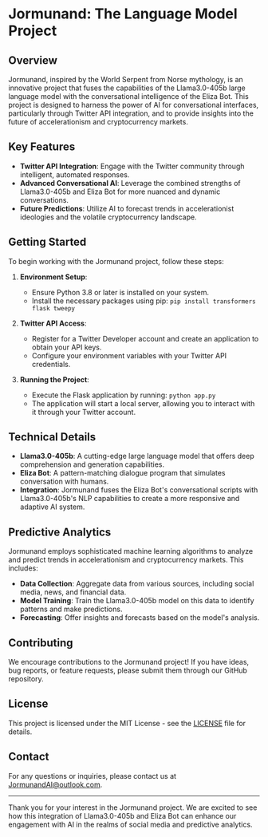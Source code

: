 # Jormunand: The Language Model Project

## Overview

Jormunand, inspired by the World Serpent from Norse mythology, is an innovative project that fuses the capabilities of the Llama3.0-405b large language model with the conversational intelligence of the Eliza Bot. This project is designed to harness the power of AI for conversational interfaces, particularly through Twitter API integration, and to provide insights into the future of accelerationism and cryptocurrency markets.

## Key Features

- **Twitter API Integration**: Engage with the Twitter community through intelligent, automated responses.
- **Advanced Conversational AI**: Leverage the combined strengths of Llama3.0-405b and Eliza Bot for more nuanced and dynamic conversations.
- **Future Predictions**: Utilize AI to forecast trends in accelerationist ideologies and the volatile cryptocurrency landscape.

## Getting Started

To begin working with the Jormunand project, follow these steps:

1. **Environment Setup**:
   - Ensure Python 3.8 or later is installed on your system.
   - Install the necessary packages using pip: `pip install transformers flask tweepy`

2. **Twitter API Access**:
   - Register for a Twitter Developer account and create an application to obtain your API keys.
   - Configure your environment variables with your Twitter API credentials.

3. **Running the Project**:
   - Execute the Flask application by running: `python app.py`
   - The application will start a local server, allowing you to interact with it through your Twitter account.

## Technical Details

- **Llama3.0-405b**: A cutting-edge large language model that offers deep comprehension and generation capabilities.
- **Eliza Bot**: A pattern-matching dialogue program that simulates conversation with humans.
- **Integration**: Jormunand fuses the Eliza Bot's conversational scripts with Llama3.0-405b's NLP capabilities to create a more responsive and adaptive AI system.

## Predictive Analytics

Jormunand employs sophisticated machine learning algorithms to analyze and predict trends in accelerationism and cryptocurrency markets. This includes:

- **Data Collection**: Aggregate data from various sources, including social media, news, and financial data.
- **Model Training**: Train the Llama3.0-405b model on this data to identify patterns and make predictions.
- **Forecasting**: Offer insights and forecasts based on the model's analysis.

## Contributing

We encourage contributions to the Jormunand project! If you have ideas, bug reports, or feature requests, please submit them through our GitHub repository.

## License

This project is licensed under the MIT License - see the [LICENSE](LICENSE) file for details.

## Contact

For any questions or inquiries, please contact us at [JormunandAI@outlook.com](mailto:JormunandAI@outlook.com).

---

Thank you for your interest in the Jormunand project. We are excited to see how this integration of Llama3.0-405b and Eliza Bot can enhance our engagement with AI in the realms of social media and predictive analytics.
